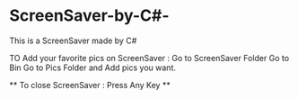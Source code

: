 # ScreenSaver-by-C#-
This is a ScreenSaver made by C#

TO Add your favorite pics on ScreenSaver :
Go to ScreenSaver Folder
Go to Bin
Go to Pics Folder and Add pics you want.


** To close ScreenSaver : Press Any Key **
